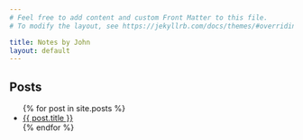 ```yaml
---
# Feel free to add content and custom Front Matter to this file.
# To modify the layout, see https://jekyllrb.com/docs/themes/#overriding-theme-defaults

title: Notes by John
layout: default
---
```


## Posts
<ul>
  {% for post in site.posts %}
    <li>
      <a href="{{ post.url }}">{{ post.title }}</a>
    </li>
  {% endfor %}
</ul>
